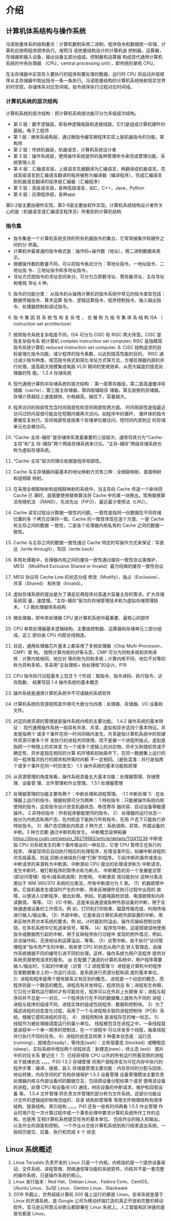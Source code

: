 # 介绍

## 计算机体系结构与操作系统

冯诺依曼体系的结构要点：计算机数制采用二进制，程序指令和数据统一存储，计算机应按照程序顺序执行。按照冯
诺依曼结构设计的计算机由 控制器，运算器，存储器和输入设备，输出设备五部分组成。控制器和运算器 构成现代通用计算机系统的中央处理器 （CPU，central processing unit），即传统的单核 CPU。

在主存储器中实现存入要执行的程序和要处理的数据，运行时 CPU 将自动并按顺序从主存储器中取出指令一条一条执行。冯诺依曼结构的计算机系统映射现实世界的时空观，存储体系对应空间域，指令顺序执行过程对应时间域。

### 计算机系统的层次结构

计算机系统的层次结构：把计算机系统按功能可分为多级层次结构。

- 第 0 层：数字逻辑层，即各种逻辑电路和连接线路，它们是组成计算机硬件的基础，电子工程师
- 第 1 层：微体系结构层，通过微指令编写微程序实现上层机器指令的功能，架构师
- 第 2 层：传统机器层，机器语言，计算机系统设计者
- 第 3 层：操作系统层，使用操作系统提供的各种管理命令来完成管理功能，系统管理人员
- 第 4 层：汇编语言层，上层语言先被翻译为汇编语言，再翻译成机器语言。完成高级语言到汇编语言翻译的程序被称为编译器（编译程序），完成汇编语言到机器语言翻译的程序是汇编器（汇编程序）
- 第 5 层：高级语言层，各种高级语言，如C，C++，Java，Python
- 第 6 层：应用程序层，各种app

第0-2层主要由硬件实现，第3-6层主要由软件实现。计算机系统结构设计者所关心的是（机器语言或汇编语言程序员）所看到的计算机结构

### 指令集

- 指令集是一个计算机系统支持的所有机器指令的集合，它常常被看作软硬件之间的分
界面。
- 计算机中最普通的指令格式是：操作码+操作数（地址）。用二进制数据来表示。
- 根据操作数的数量不同，可以将指令格式分为：零地址指令，一地址指令、二地址指
令、三地址指令和多地址指令。
- 寻址方式按指令的寻址空间来分，可分为立即数寻址、寄存器寻址、主存寻址和堆栈
寻址 4 种。
5. 指令的功能分类：
从指令的从操用计算机的指令系统中常见的指令类型包括：数据传输指令、算术运算
指令、逻辑运算指令、程序控制指令、输入输出指令、处理器控制和调试指令。

6. 指 令 集 因 其 系 统 性 和 复 杂 性 ， 也 被 称 为 指 令 集 体 系 结 构 ISA （ instruction set
architecture）
7. 按照指令系统复杂程度不同，ISA 可分为 CISC 和 RISC 两大阵营。CISC 是指复杂指令系
统计算机 complex instruction set computer; RISC 是指精简指令系统计算机 reduced
instruction set computer. 8. CISC 结构追求的目标是强化指令功能，减少程序的指令条数，以达到提高性能的目的。
RISC 通过减少指令种类、规范指令格式和简化寻址方式等方法，方便处理器内部的并
行处理，提高超大规模集成电路 VLSI 期间的使用效率，从而大幅度的提高处理器的性
能。
1.2.4 存储系统
1. 现代通用计算机中存储系统的层次结构：
第一层寄存器组，第二层高速缓冲存储器（cache），第三层主存储器，第四层辅助存
储器，第五层脱机存储器。存储介质越往上速度越快、价格越高，越往下，容量越大。
2. 程序访问的局部性包含时间局部性和空间局部性两方面。
时间局部性是指最近访问过的内容很可能会在短期内被再次访问。如程序中的循环，
循环体的指令要被反复执行。空间局部性是指某个存储单位被访问，短时间内其附近
的存储单元也会被访问。
3. “Cache-主存-辅存”是存储体系里最重要的三级层次，通常将其分为“Cache-主存”和“主
存-辅存”两个两级存储系统来讨论。“主存-辅存”两级存储系统也称为虚拟存储系统。
4. “Cache-主存”层次的理论依据是程序局部性。
5. Cache 与主存储器间最基本的地址映射方式有三种：全相联映射、直接映射和组相联
映射。
6. 在采用全相联映射和组相联映射的系统中，当主存向 Cache 传送一个新块而 Cache 已
满时，就需要使用替换算法将 Cache 中的某一块换出。常用替换算法有随机法
（RAND），先进先出（FIFO）、最近最少使用法（LRU）。
7. Cache 读写过程设计数据一致性的问题，一致性是指同一份数据在不同存储位置的多
个拷贝应保持一致。Cache 的一致性体现在连个方面，一是 Cache 和主存之间的数据
一致性，二是各个处理器内核私有的 Cache 之间的数据一致性。
8. Cache 与主存之间的数据一致性通过 Cache 特定的写操作方式来保证：写直达（write
through），写回（write back）
9. 多核处理器中，处理器内核之间的缓存一致性通过缓存一致性协议类维护，MESI
（Modified Exclusive Shared or Invalid）最为经典的缓存一致性协议
10. MESI 协议将 Cache Line 的状态分成 修改（Modify）、独占（Exclusive）、共享（Shared）
和失效（Invalid）。
11. 虚拟存储系统的提出是为了满足应用程序对高速大容量主存的需求，扩大存储系统容
量，速度慢。“主存-辅存”层次的存储管理技术称为虚拟存储管理技术。
1.3 微处理器体系结构
1. 微处理器，即中央处理器 CPU 是计算机系统中最重要、最核心的部件
2. CPU 单核处理器基本逻辑结构，主要由控制器、运算器和存储单元三部分组成，这三
部份由 CPU 内部总线相连。
3. 目前，通用处理器芯片基本上都采用了多核处理器（Chip Multi-Processor，CMP）架
构。
按照计算内核的对等与否，CMP 可分为同构多核和异构多核：计算内核相同、地位对
等的称为同构多核；计算内核不同、地位不对等的称为异构多核，多采用“主处理核+
协处理核”的设计。P19
4. CPU 指令执行过程基本上包含 5 个阶段：取指令、指令译码、执行指令、访存取数、
结果写回
1.4 操作系统的基本概念
1. 操作系统是通用计算机系统中不可或缺的系统软件
2. 计算机系统的资源按照其作用可大致分为四类：处理器、存储器、I/O 设备和文件。
3. 对这四类资源的管理就是操作系统内核的主要功能。
1.4.2 操作系统的基本特征：
现代通用操作系统一般具有并发、共享、虚拟和异步这四个基本特征。并发是指两个
或多个事件在同一时间间隔内发生。共享是指计算机系统中的软硬件资源可被多个并
发执行的进程共同使用，而不是被一个进程所独占。虚拟是指把一个物理上的实体变
为一个或多个逻辑上的对应物。异步又称随机性或不确定性，异步是指在相同的计算
机环境和初始条件下，在同一数据集上运行的同一程序每次执行的顺序和所需时间都
不一定相同。（避免混淆：并行是指两个或多个事件在同一时刻发生）
1.5 操作系统的基本功能和原理
1. 从资源管理的角度来看，操作系统具备五大基本功能：处理器管理、存储管理、设备管
理、文件管理和作业管理。
1.5.1 处理器管理
1. 处理器管理的功能主要有两个：中断处理和进程管理。
-1.1 中断处理
1）.在处理器上运行的指令，根据权限可分为两种：
1.特权指令：只能被操作系统内核使用的指令，这些指令设计改变机器状态、修改寄存
器内容、启动设备等敏感操作。
2.非特权指令：所有程序都能使同的指令。
2） 处理器的运行状态一般分为内核态和用户态，在内核态下能执行所有指令，在用
户态下只能执行非特权指令。
3）用户态切换到内核态 3 种方式：系统调用，异常，外围设备的中断。3 种方式都
通过中断机制发生。
中断概念延伸拓展 https://blog.csdn.net/weixin_36278982/article/details/113411238
中断是指 CPU 对系统发生的某个事件做出的一种反应，它使 CPU 暂停正在执行的程序，
保留现场后自动执行相应的处理程序，处理该事件后，如被中断进程的优先级最高，则返
回断点继续执行被“打断”的程序。
引起中断的事件或发出中断请求的来源称为中断源。中断源向 CPU 提出的处理请求称为
中断请求。发生中断时，被打断程序的暂停点称为断点。
中断概念的另一个发展是访管(即访问管理）指令(或系统调用）的使用。
中断类型 按功能划分
这种分类法类似于 IBM 360/370 系统的分类法，所有中断源分为 5 类。
(1）机器故障中断。它是机器发生错误时产生的中断，用来反映硬件在执行过程中出现的
故障，以便进入诊断程序，做出处理。例如，机器电路检验错、电源故障和内存读数错，
等等。
(2）I/O 中断。这是来自通道或各种外部设备的中断，用于反映通道或设备的工作情况。例
如，打印机打印结束、磁盘传输完成、利用终端进行输入/输出等。
(3）外部中断。它是来自计算机系统外部装置的中断，用来反映外界对本系统的要求。例
如，计时器到时溢出，操作员操纵控制台按钮，在多机系统中它机送来信号，等等。
(4）程序性中断。这是因错误地使用指令或数据而引起的中断，用于反映程序执行过程中
发现的例外情况，例如，非法操作码，无效地址和运算溢出，等等。
(5）访管中断。由于执行“访问管理程序”指令而产生的中断，用来使 CPU 的状态从用户态
转入管理态，由操作系统根据不同的编号引进不同的处理。这样，操作系统为用户态程序
提供对系统资源使用请求的服务。
@ 在配置了通道的计算机系统中，用户程序需要输人/输出时，引起的中断是（访管
-1.2 进程管理
1）进程是计算机中的程序在某数据集合上的一次运行活动，是系统进行资源分配和调
度的基本单位。
2）进程和程序是两个既有联系又有区别的概念。
进程是一个动态的概念，而程序则是一个静态的概念。进程具有并发特征，程序则没
有；进程有生命期，它只在计算机运行期间才有可能存在，程序可以在外存上长期保
存；进程与程序间并不总是一一对应，一个程序执行在不同的数据集上就称为不同的
进程；进程与程序的组成不同，进程实体的组成包括程序、数据和控制块。
3）为了描述进程的动态变化过程，采用了一个与进程相关联的进程控制块（PCB）系
统，根据它感知进程的存在。
4） 进程控制块 是进程存在的唯一标志。
5）线程作为被处理器调度运行的最小单位。
线程被包含在进程之中，一条线程就是进程中一个单一顺序的控制流，在一个进程中
可以并发多个线程，每条线程并行执行不同的任务。
6）进程的状态及转换
3 种基本状态是：运行态(running），就绪态(ready），等待态(wait）：又称阻塞态
(blocked）或睡眠态(sleep）。实际系统中增加两个进程状态：新建态(new），终止态
(exit）
图片中的对应关系 要记住！
7）已经获得除 CPU 以外的所有运行所需资原的进程处于就堵状态
。。。。P30
1.5.2 存储管理
将用户源程序变为可在内存中执行的程序步骤：编译，链接，装入
存储器管理主要功能：内存空间的分配与回收，地址转换，内存空间的扩充和存储保护
1.5.3 设备管理
设备管理模块主要负责处理器内核与外部设备间的数据交互，包括把设备分配给某个请求
使用该设备的进程，处理 CPU 和设备间 I/O 通信，响应设备的中断请求，维护和回收设备
等。
1.5.4 文件管理
将负责文件管理的部分称为文件系统。这部分功能设计文件的逻辑组织和物流组织、目录
结构和管理等
常用文件物理结构有顺序结构、链表结构、索引结构 。。。。P41 还有一些有时间再看
1.5.5 作业管理
作业时用户在一次计算过程中或一个事务处理中要求计算机系统所作工作的总和，也是用
互相计算机系统提交任务的基本单位。
包括作业的输入和输出，以及作业的调度和控制。
一个作业从交给计算机系统到执行结束退出系统，一般经历提交、后备、执行和完成 4 个
状态

## Linux 系统概述

1. Linus Torvalds 负责开发的 Linux 只是一个内核。内核指的是一个提供设备驱动、文件系统、进程管理、网络通信等功能的系统软件，内核并不是一套完整的操作系统，只是操作系统的核心。
2. Linux 发行版本：Red Hat、Debian Linux、Fedora Core、CentOS、Ubuntu Linux、SuSE Linux、Gentoo Linux、Slackware
3. 2019 年截止，世界超级计算机 500 强上运行的都是 Linux。安卓系统是基于 Linux 的开源系统，是 Google 公司为移动终端打造的真正开放和完整的移动软件。亚马逊云阿里云谷歌云都部署在 Linux 系统上。人工智能和区块链的底层也都是 Linux。